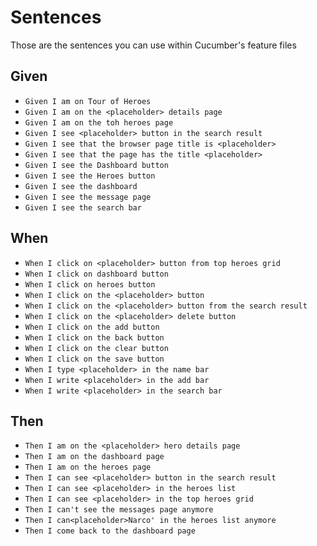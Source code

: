 # Sentences

Those are the sentences you can use within Cucumber's feature files


## Given

* `Given I am on Tour of Heroes`
* `Given I am on the <placeholder> details page`
* `Given I am on the toh heroes page`
* `Given I see <placeholder> button in the search result`
* `Given I see that the browser page title is <placeholder>`
* `Given I see that the page has the title <placeholder>`
* `Given I see the Dashboard button`
* `Given I see the Heroes button`
* `Given I see the dashboard`
* `Given I see the message page`
* `Given I see the search bar`

## When

* `When I click on <placeholder> button from top heroes grid`
* `When I click on dashboard button`
* `When I click on heroes button`
* `When I click on the <placeholder> button`
* `When I click on the <placeholder> button from the search result`
* `When I click on the <placeholder> delete button`
* `When I click on the add button`
* `When I click on the back button`
* `When I click on the clear button`
* `When I click on the save button`
* `When I type <placeholder> in the name bar`
* `When I write <placeholder> in the add bar`
* `When I write <placeholder> in the search bar`

## Then

* `Then I am on the <placeholder> hero details page`
* `Then I am on the dashboard page`
* `Then I am on the heroes page`
* `Then I can see <placeholder> button in the search result`
* `Then I can see <placeholder> in the heroes list`
* `Then I can see <placeholder> in the top heroes grid`
* `Then I can't see the messages page anymore`
* `Then I can<placeholder>Narco' in the heroes list anymore`
* `Then I come back to the dashboard page`
